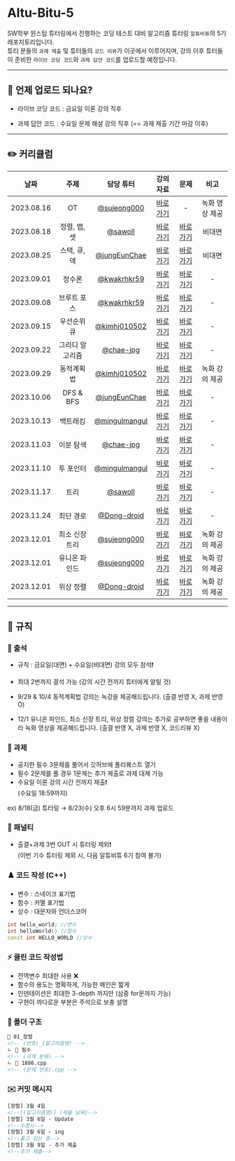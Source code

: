 # Altu-Bitu-5

SW학부 원스탑 튜터링에서 진행하는 코딩 테스트 대비 알고리즘 튜터링 `알튜비튜`의 5기 레포지토리입니다.  
튜티 분들의 `과제 제출` 및 튜터들의 `코드 리뷰`가 이곳에서 이루어지며, 강의 이후 튜터들이 준비한 `라이브 코딩 코드`와 `과제 답안 코드`를 업로드할 예정입니다.

---

## 📅 언제 업로드 되나요?

-   라이브 코딩 코드 : 금요일 이론 강의 직후

-   과제 답안 코드 : 수요일 문제 해설 강의 직후 (== 과제 제출 기간 마감 이후)

---

## ✏️ 커리큘럼

|    날짜    |      주제       |                    담당 튜터                     |                                                                                                                 강의 자료                                                                                                                  |                                                            문제                                                             |      비고      |
| :--------: | :-------------: | :----------------------------------------------: | :----------------------------------------------------------------------------------------------------------------------------------------------------------------------------------------------------------------------------------------: | :-------------------------------------------------------------------------------------------------------------------------: | :------------: |
| 2023.08.16 |       OT        | [@sujeong000](https://github.com/sujeong000) |                                                    [바로가기](https://github.com/Altu-Bitu-5/Notice/blob/main/00_OT/00_OT.pdf)                                                    |                                                              -                                                              | 녹화 영상 제공 |
| 2023.08.18 |  정렬, 맵, 셋   |       [@sawoll](https://github.com/sawoll)       | [바로가기](https://github.com/Altu-Bitu-5/Notice/blob/main/01_정렬_맵_셋/강의자료) | [바로가기](https://github.com/Altu-Bitu-5/Notice/blob/main/01_정렬_맵_셋/README.md) |       비대면        |
| 2023.08.25 |  스택, 큐, 덱   |    [@jungEunChae](https://github.com/jungEunChae)    |                                                                                                                [바로가기](https://github.com/Altu-Bitu-5/Notice/blob/main/02_스택_큐_덱/강의자료)                                                                                                                |                                                        [바로가기](https://github.com/Altu-Bitu-5/Notice/blob/main/02_스택_큐_덱/README.md)                                                         |       비대면        |
| 2023.09.01 |     정수론      |   [@kwakrhkr59](https://github.com/kwakrhkr59)   |                                                                                                                [바로가기](https://github.com/Altu-Bitu-5/Notice/blob/main/03_정수론/강의자료)                                                                                                                |                                                        [바로가기](https://github.com/Altu-Bitu-5/Notice/blob/main/03_정수론/README.md)                                                         |       -        |
| 2023.09.08 |   브루트 포스   |   [@kwakrhkr59](https://github.com/kwakrhkr59)   |                                                                                                                [바로가기](https://github.com/Altu-Bitu-5/Notice/blob/main/04_브루트포스/강의자료)                                                                                                                |                                                        [바로가기](https://github.com/Altu-Bitu-5/Notice/blob/main/04_브루트포스/README.md)                                                         |       -        |
| 2023.09.15 |   우선순위 큐   |        [@kimhj010502](https://github.com/kimhj010502)        |                                                                                                                [바로가기](https://github.com/Altu-Bitu-5/Notice/blob/main/05_우선순위큐/강의자료)                                                                                                                |                                                        [바로가기](https://github.com/Altu-Bitu-5/Notice/blob/main/05_우선순위큐/README.md)                                                         |       -        |
| 2023.09.22 | 그리디 알고리즘 |      [@chae-jpg](https://github.com/chae-jpg)      |                                                                                                                [바로가기](https://github.com/Altu-Bitu-5/Notice/blob/main/06_그리디/강의자료)                                                                                                                |                                                        [바로가기](https://github.com/Altu-Bitu-5/Notice/blob/main/06_그리디/README.md)                                                         |       -        |
| 2023.09.29 |    동적계획법    |    [@kimhj010502](https://github.com/kimhj010502)    |                                                                                                                [바로가기](https://github.com/Altu-Bitu-5/Notice/blob/main/07_동적계획법/강의자료)                                                                                                                |                                                        [바로가기](https://github.com/Altu-Bitu-5/Notice/blob/main/07_동적계획법/README.md)                                                         |       녹화 강의 제공        |
| 2023.10.06 |    DFS & BFS     |   [@jungEunChae](https://github.com/jungEunChae)   |                                                                                                                [바로가기](https://github.com/Altu-Bitu-5/Notice/blob/main/08_DFS_BFS/강의자료)                                                                                                                |                                                        [바로가기](https://github.com/Altu-Bitu-5/Notice/blob/main/08_DFS_BFS/README.md)                                                         |       -        |
| 2023.10.13 |   백트래킹   |   [@mingulmangul](https://github.com/mingulmangul)   |                                                                                                                [바로가기](https://github.com/Altu-Bitu-5/Notice/blob/main/09_백트래킹/강의자료)                                                                                                                |                                                        [바로가기](https://github.com/Altu-Bitu-5/Notice/blob/main/09_백트래킹/README.md)                                                         |       -        |
| 2023.11.03 |    이분 탐색    |      [@chae-jpg](https://github.com/chae-jpg)      |                                                                                                                [바로가기](https://github.com/Altu-Bitu-5/Notice/blob/main/10_이분탐색/강의자료)                                                                                                                |                                                        [바로가기](https://github.com/Altu-Bitu-5/Notice/blob/main/10_이분탐색/README.md)                                                         |     -     |
| 2023.11.10 |    투 포인터    |   [@mingulmangul](https://github.com/mingulmangul)   |                                                                                                                [바로가기](https://github.com/Altu-Bitu-5/Notice/blob/main/11_투포인터/강의자료)                                                                                                                |                                                        [바로가기](https://github.com/Altu-Bitu-5/Notice/blob/main/11_투포인터/README.md)                                                         |       -        |
| 2023.11.17 |      트리       |        [@sawoll](https://github.com/sawoll)        |                                                                                                                [바로가기](https://github.com/Altu-Bitu-5/Notice/blob/main/12_트리/강의자료)                                                                                                                |                                                        [바로가기](https://github.com/Altu-Bitu-5/Notice/blob/main/12_트리/README.md)                                                         |       -        |
| 2023.11.24 |    최단 경로    |   [@Dong-droid](https://github.com/Dong-droid)   |                                                                                                                [바로가기](https://github.com/Altu-Bitu-5/Notice/blob/main/13_최단경로/강의자료)                                                                                                                |                                                        [바로가기](https://github.com/Altu-Bitu-5/Notice/blob/main/13_최단경로/README.md)                                                         |       -        |
| 2023.12.01 |  최소 신장 트리  |      [@sujeong000](https://github.com/sujeong000)      |                                                                                                                [바로가기](https://github.com/Altu-Bitu-5/Notice/blob/main/14_최소신장트리/강의자료)                                                                                                                |                                                        [바로가기](https://github.com/Altu-Bitu-5/Notice/blob/main/14_최소신장트리/README.md)                                                         | 녹화 강의 제공  |
| 2023.12.01 | 유니온 파인드  |   [@sujeong000](https://github.com/sujeong000)   |                                                                                                                [바로가기](https://github.com/Altu-Bitu-5/Notice/blob/main/15_유니온파인드/강의자료)                                                                                                                |                                                        [바로가기](https://github.com/Altu-Bitu-5/Notice/blob/main/15_유니온파인드/README.md)                                                         | 녹화 강의 제공  |
| 2023.12.01 |    위상 정렬    |      [@Dong-droid](https://github.com/Dong-droid)      |                                                                                                                [바로가기](https://github.com/Altu-Bitu-5/Notice/blob/main/16_위상정렬/강의자료)                                                                                                                |                                                        [바로가기](https://github.com/Altu-Bitu-5/Notice/blob/main/16_위상정렬/README.md)                                                         | 녹화 강의 제공  |

---

## 🤙 규칙

### 🎉 출석

-   규칙 : 금요일(대면) + 수요일(비대면) 강의 모두 참석❗
-   최대 2번까지 결석 가능 (강의 시간 전까지 튜터에게 알릴 것)

-   9/29 & 10/4 동적계획법 강의는 녹강을 제공해드립니다. (출결 반영 X, 과제 반영 O)
-   12/1 유니온 파인드, 최소 신장 트리, 위상 정렬 강의는 추가로 공부하면 좋을 내용이라 녹화 영상을 제공해드립니다. (출결 반영 X, 과제 반영 X, 코드리뷰 X)

### 🎉 과제

-   공지한 필수 3문제를 풀어서 깃허브에 풀리퀘스트 열기
-   필수 2문제를 풀 경우 1문제는 추가 제출로 과제 대체 가능
-   수요일 이론 강의 시간 전까지 제출❗  
    (수요일 18:59까지)

ex) 8/18(금) 튜터링 → 8/23(수) 오후 6시 59분까지 과제 업로드

### 📌 패널티

-   출결+과제 3번 OUT 시 튜터링 제외❗  
    (이번 기수 튜터링 제외 시, 다음 알튜비튜 6기 참여 불가)

### ♟️ 코드 작성 (C++)

-   변수 : 스네이크 표기법
-   함수 : 카멜 표기법
-   상수 : 대문자와 언더스코어

```cpp
int hello_world; //변수
int helloWorld() //함수
const int HELLO_WORLD //상수
```

### ⚡ 클린 코드 작성법

-   전역변수 최대한 사용 ❌
-   함수의 용도는 명확하게, 가능한 메인은 짧게
-   인덴테이션은 최대한 3-depth 까지만 (삼중 for문까지 가능)
-   구현이 까다로운 부분은 주석으로 보충 설명

### 📁 폴더 구조

```html
📁 01_정렬
<!-- (번호)_(알고리즘명) -->
ㄴ 📁 필수
<!-- (과제 분류) -->
ㄴ 📄 1886.cpp
<!-- (문제 번호).cpp -->
```

### ✉️ 커밋 메시지

```html
[정렬] 3월 4일
<!--[(알고리즘명)] (제출 날짜)-->
[정렬] 3월 6일 - Update
<!--수정시-->
[정렬] 3월 6일 - ing
<!--풀고 있는 중-->
[정렬] 3월 9일 - 추가 제출
<!--추가 제출-->
```

